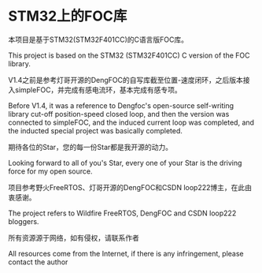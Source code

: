 # STM32上的FOC库

本项目是基于STM32(STM32F401CC)的C语言版FOC库。

This project is based on the STM32 (STM32F401CC) C version of the FOC library.



V1.4之前是参考灯哥开源的DengFOC的自写库截至位置-速度闭环，之后版本接入simpleFOC，并完成有感电流环，基本完成有感专项。

Before V1.4, it was a reference to Dengfoc's open-source self-writing library cut-off position-speed closed loop, and then the version was connected to simpleFOC, and the induced current loop was completed, and the inducted special project was basically completed.



期待各位的Star，您的每一份Star都是我开源的动力。

Looking forward to all of you's Star, every one of your Star is the driving force for my open source.



项目参考野火FreeRTOS、灯哥开源的DengFOC和CSDN loop222博主，在此由衷感谢。

The project refers to Wildfire FreeRTOS, DengFOC and CSDN loop222 bloggers.



所有资源源于网络，如有侵权，请联系作者

All resources come from the Internet, if there is any infringement, please contact the author







